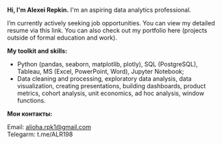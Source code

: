 __Hi, I'm Alexei Repkin.__
I'm an aspiring data analytics professional.

I’m currently actively seeking job opportunities. You can view my detailed resume via this link.
You can also check out my portfolio here (projects outside of formal education and work).

__My toolkit and skills:__
- Python (pandas, seaborn, matplotlib, plotly), SQL (PostgreSQL), Tableau, MS (Excel, PowerPoint, Word), Jupyter Notebook;
- Data cleaning and processing, exploratory data analysis, data visualization, creating presentations, building dashboards, product metrics, cohort analysis, unit economics, ad hoc analysis, window functions.

__Мои контакты:__  

Email:	alioha.rpk1@gmail.com  
Telegarm:	t.me/ALR198
